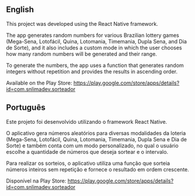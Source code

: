<h2>English</h2>

This project was developed using the React Native framework.

The app generates random numbers for various Brazilian lottery games (Mega-Sena, Lotofácil, Quina, Lotomania, Timemania, Dupla Sena, and Dia de Sorte), and it also includes a custom mode in which the user chooses how many random numbers will be generated and their range.

To generate the numbers, the app uses a function that generates random integers without repetition and provides the results in ascending order.

Available on the Play Store: https://play.google.com/store/apps/details?id=com.snlimadev.sorteador

<h2>Português</h2>

Este projeto foi desenvolvido utilizando o framework React Native.

O aplicativo gera números aleatórios para diversas modalidades da loteria (Mega-Sena, Lotofácil, Quina, Lotomania, Timemania, Dupla Sena e Dia de Sorte) e também conta com um modo personalizado, no qual o usuário escolhe a quantidade de números que deseja sortear e o intervalo.

Para realizar os sorteios, o aplicativo utiliza uma função que sorteia números inteiros sem repetição e fornece o resultado em ordem crescente.

Disponível na Play Store: https://play.google.com/store/apps/details?id=com.snlimadev.sorteador
